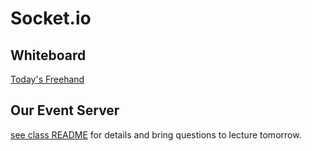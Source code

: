 # Socket.io

## Whiteboard

[Today's Freehand](https://projects.invisionapp.com/freehand/document/2gbxL15P9)

## Our Event Server

[see class README](./README.md)
for details and bring questions to lecture tomorrow.


